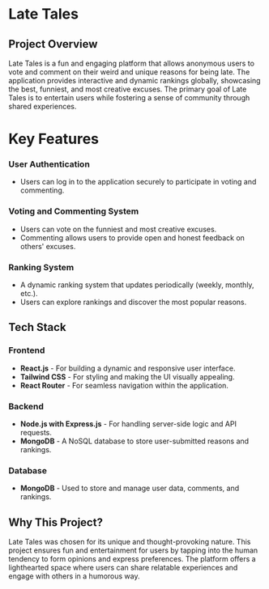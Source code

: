# Late Tales

## Project Overview
Late Tales is a fun and engaging platform that allows anonymous users to vote and comment on their weird and unique reasons for being late. The application provides interactive and dynamic rankings globally, showcasing the best, funniest, and most creative excuses. The primary goal of Late Tales is to entertain users while fostering a sense of community through shared experiences.

# Key Features

### User Authentication
- Users can log in to the application securely to participate in voting and commenting.

### Voting and Commenting System
- Users can vote on the funniest and most creative excuses.
- Commenting allows users to provide open and honest feedback on others' excuses.

### Ranking System
- A dynamic ranking system that updates periodically (weekly, monthly, etc.).
- Users can explore rankings and discover the most popular reasons.

## Tech Stack

### Frontend
- **React.js** - For building a dynamic and responsive user interface.
- **Tailwind CSS** - For styling and making the UI visually appealing.
- **React Router** - For seamless navigation within the application.

### Backend
- **Node.js with Express.js** - For handling server-side logic and API requests.
- **MongoDB** - A NoSQL database to store user-submitted reasons and rankings.

### Database
- **MongoDB** - Used to store and manage user data, comments, and rankings.

## Why This Project?
Late Tales was chosen for its unique and thought-provoking nature. This project ensures fun and entertainment for users by tapping into the human tendency to form opinions and express preferences. The platform offers a lighthearted space where users can share relatable experiences and engage with others in a humorous way.